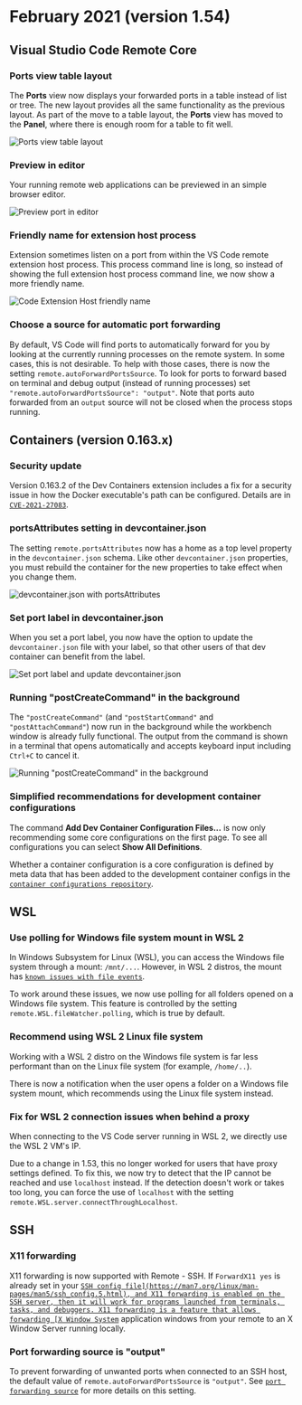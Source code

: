 # February 2021 (version 1.54)

## Visual Studio Code Remote Core

### Ports view table layout

The **Ports** view now displays your forwarded ports in a table instead of list or tree. The new layout provides all the same functionality as the previous layout. As part of the move to a table layout, the **Ports** view has moved to the **Panel**, where there is enough room for a table to fit well.

![`Ports view table layout`](images/1_54/ports-view-table.gif)

### Preview in editor

Your running remote web applications can be previewed in an simple browser editor.

![`Preview port in editor`](images/1_54/preview-port-in-editor.gif)

### Friendly name for extension host process

Extension sometimes listen on a port from within the VS Code remote extension host process. This process command line is long, so instead of showing the full extension host process command line, we now show a more friendly name.

![`Code Extension Host friendly name`](images/1_54/ports-extension-host-process.png)

### Choose a source for automatic port forwarding

By default, VS Code will find ports to automatically forward for you by looking at the currently running processes on the remote system. In some cases, this is not desirable. To help with those cases, there is now the setting `remote.autoForwardPortsSource`. To look for ports to forward based on terminal and debug output (instead of running processes) set `"remote.autoForwardPortsSource": "output"`. Note that ports auto forwarded from an `output` source will not be closed when the process stops running.

## Containers (version 0.163.x)

### Security update

Version 0.163.2 of the Dev Containers extension includes a fix for a security issue in how the Docker executable's path can be configured. Details are in [`CVE-2021-27083`](https://msrc.microsoft.com/update-guide/vulnerability/CVE-2021-27083).

### portsAttributes setting in devcontainer.json

The setting `remote.portsAttributes` now has a home as a top level property in the `devcontainer.json` schema. Like other `devcontainer.json` properties, you must rebuild the container for the new properties to take effect when you change them.

![`devcontainer.json with portsAttributes`](images/1_54/ports-attributes-devcontainer-json.png)

### Set port label in devcontainer.json

When you set a port label, you now have the option to update the `devcontainer.json` file with your label, so that other users of that dev container can benefit from the label.

![`Set port label and update devcontainer.json`](images/1_54/set-port-label-devcontainer.gif)

### Running "postCreateCommand" in the background

The `"postCreateCommand"` (and `"postStartCommand"` and `"postAttachCommand"`) now run in the background while the workbench window is already fully functional. The output from the command is shown in a terminal that opens automatically and accepts keyboard input including `Ctrl+C` to cancel it.

![`Running `"postCreateCommand"` in the background`](images/1_54/postcreate-in-background.gif)

### Simplified recommendations for development container configurations

The command **Add Dev Container Configuration Files...** is now only recommending some core configurations on the first page. To see all configurations you can select **Show All Definitions**.

Whether a container configuration is a core configuration is defined by meta data that has been added to the development container configs in the [`container configurations repository`](https://github.com/microsoft/vscode-dev-containers).

## WSL

### Use polling for Windows file system mount in WSL 2

In Windows Subsystem for Linux (WSL), you can access the Windows file system through a mount: `/mnt/...`. However, in WSL 2 distros, the mount has [`known issues with file events`](https://github.com/microsoft/WSL/issues/).

To work around these issues, we now use polling for all folders opened on a Windows file system. This feature is controlled by the setting `remote.WSL.fileWatcher.polling`, which is true by default.

### Recommend using WSL 2 Linux file system

Working with a WSL 2 distro on the Windows file system is far less performant than on the Linux file system (for example, `/home/..`).

There is now a notification when the user opens a folder on a Windows file system mount, which recommends using the Linux file system instead.

### Fix for WSL 2 connection issues when behind a proxy

When connecting to the VS Code server running in WSL 2, we directly use the WSL 2 VM's IP.

Due to a change in 1.53, this no longer worked for users that have proxy settings defined. To fix this, we now try to detect that the IP cannot be reached and use `localhost` instead. If the detection doesn't work or takes too long, you can force the use of `localhost` with the setting `remote.WSL.server.connectThroughLocalhost`.

## SSH

### X11 forwarding

X11 forwarding is now supported with Remote - SSH. If `ForwardX11 yes` is already set in your [`SSH config file](https://man7.org/linux/man-pages/man5/ssh_config.5.html), and X11 forwarding is enabled on the SSH server, then it will work for programs launched from terminals, tasks, and debuggers. X11 forwarding is a feature that allows forwarding [X Window System`](HTTP://www.opengroup.org/tech/desktop/x-window-system/) application windows from your remote to an X Window Server running locally.

### Port forwarding source is "output"

To prevent forwarding of unwanted ports when connected to an SSH host, the default value of `remote.autoForwardPortsSource` is `"output"`. See [`port forwarding source`](#choose-a-source-for-automatic-port-forwarding) for more details on this setting.
